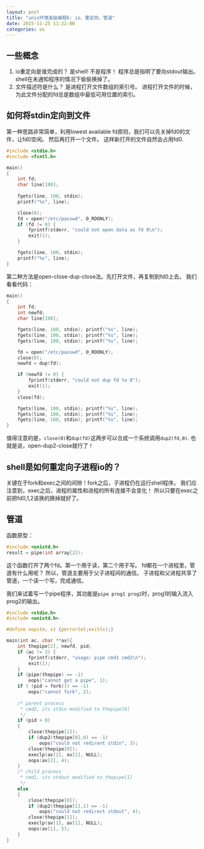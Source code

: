 ```yaml
---
layout: post
title: "unix环境高级编程6: io、重定向、管道"
date: 2015-11-25 11:22:00
categories: os
---
```


## 一些概念

1. io重定向是谁完成的？
是shell! 不是程序！ 程序总是指明了要向stdout输出。
shell在未通知程序的情况下偷偷换掉了。
2. 文件描述符是什么？
是进程打开文件数组的索引号。
进程打开文件的时候，为此文件分配的fd总是数组中最低可用位置的索引。

## 如何将stdin定向到文件

第一种思路非常简单，利用lowest available fd原则，我们可以先关掉fd0的文件，让fd0空闲。
然后再打开一个文件。
这样新打开的文件自然会占用fd0.

```c
#include <stdio.h>
#include <fcntl.h>

main()
{
    int fd;
    char line[100];
    
    fgets(line, 100, stdin);
    printf("%s", line);

    close(0);
    fd = open("/etc/passwd", O_RDONLY);
    if (fd != 0) {
        fprintf(stderr, "could not open data as fd 0\n");
        exit(1);
    }

    fgets(line, 100, stdin);
    printf("%s", line);
}
```

第二种方法是open-close-dup-close法。先打开文件，再复制到fd0上去。
我们看看代码：

```c
main()
{
    int fd;
    int newfd;
    char line[100];

    fgets(line, 100, stdin); printf("%s", line);
    fgets(line, 100, stdin); printf("%s", line);
    fgets(line, 100, stdin); printf("%s", line);

    fd = open("/etc/passwd", O_RDONLY);
    close(0);
    newfd = dup(fd);

    if (newfd != 0) {
        fprintf(stderr, "could not dup fd to 0");
        exit(1);
    }
    close(fd);

    fgets(line, 100, stdin); printf("%s", line);
    fgets(line, 100, stdin); printf("%s", line);
    fgets(line, 100, stdin); printf("%s", line);
}
```

值得注意的是，`close(0)`和`dup(fd)`这两步可以合成一个系统调用`dup2(fd,0)`.
也就是说，open-dup2-close就行了！

## shell是如何重定向子进程io的？

关键在于fork和exec之间的间隙！fork之后，子进程仍在运行shell程序。
我们应注意到，exec之后，进程的属性和进程的所有连接不会变化！
所以只要在exec之前把fd0,1,2该换的换掉就好了。

## 管道

函数原型：

```c
#include <unistd.h>
result = pipe(int array[2]);
```

这个函数打开了两个fd。第一个用于读，第二个用于写。
fd都在一个进程里，管道有什么用呢？
所以，管道主要用于父子进程间的通信。
子进程和父进程共享了管道，一个读一个写，完成通信。

我们来试着写一个pipe程序，其功能是`pipe prog1 prog2`时，prog1的输入流入prog2的输出。

```c
#include <stdio.h>
#include <unistd.h>

#define oops(m, x) {perror(m);exit(x);}

main(int ac, char **av){
    int thepipe[2], newfd, pid;
    if (ac != 3) {
        fprintf(stderr, "usage: pipe cmd1 cmd2\n");
        exit(1);
    }
    if (pipe(thepipe) == -1)
        oops("cannot get a pipe", 1);
    if ( (pid = fork()) == -1)
        oops("cannot fork", 2);
    
    /* parent process
     * cmd2, its stdin modified to thepipe[0]
     */
    if (pid > 0) 
    {
        close(thepipe[1]);
        if (dup2(thepipe[0],0) == -1)
            oops("could not redirent stdin", 3);
        close(thepipe[0]);
        execlp(av[2], av[2], NULL);
        oops(av[2], 4);
    }
    /* child process
     * cmd1, its stdout modified to thepipe[1]
     */
    else
    {
        close(thepipe[0]);
        if (dup2(thepipe[1],1) == -1)
            oops("could not redirect stdout", 4);
        close(thepipe[1]);
        execlp(av[1], av[1], NULL);
        oops(av[1], 5);
    }
}
```